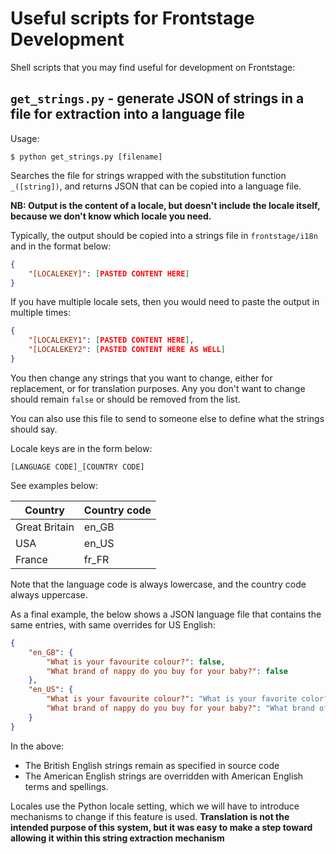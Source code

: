 # Useful scripts for Frontstage Development

Shell scripts that you may find useful for development on Frontstage:

## `get_strings.py` - generate JSON of strings in a file for extraction into a language file

Usage:

```
$ python get_strings.py [filename]
```

Searches the file for strings wrapped with the substitution function `_([string])`, and returns JSON that can be copied into a language file.

**NB: Output is the content of a locale, but doesn't include the locale itself, because we don't know which locale you need.**

Typically, the output should be copied into a strings file in `frontstage/i18n` and in the format below:

```json
{
    "[LOCALEKEY]": [PASTED CONTENT HERE]
}
```

If you have multiple locale sets, then you would need to paste the output in multiple times:

```json
{
    "[LOCALEKEY1": [PASTED CONTENT HERE],
    "[LOCALEKEY2": [PASTED CONTENT HERE AS WELL]
}
```

You then change any strings that you want to change, either for replacement, or for translation purposes.  Any you don't want to change should remain `false` or should be removed from the list.

You can also use this file to send to someone else to define what the strings should say.

Locale keys are in the form below:

`[LANGUAGE CODE]_[COUNTRY CODE]`

See examples below:

| Country         | Country code |
|-----------------|--------------|
| Great Britain   | en_GB        |
| USA             | en_US        |
| France          | fr_FR        |

Note that the language code is always lowercase, and the country code always uppercase.

As a final example, the below shows a JSON language file that contains the same entries, with same overrides for US English:

```json
{
    "en_GB": {
        "What is your favourite colour?": false,
        "What brand of nappy do you buy for your baby?": false
    },
    "en_US": {
        "What is your favourite colour?": "What is your favorite color?",
        "What brand of nappy do you buy for your baby?": "What brand of diaper do you buy for your baby?"
    }
}
```

In the above:
* The British English strings remain as specified in source code
* The American English strings are overridden with American English terms and spellings.

Locales use the Python locale setting, which we will have to introduce mechanisms to change if this feature is used.  **Translation is not the intended purpose of this system, but it was easy to make a step toward allowing it within this string extraction mechanism**